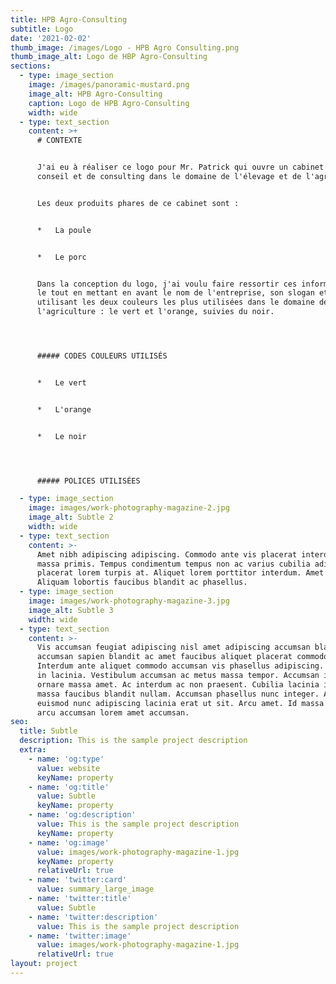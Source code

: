 ```yaml
---
title: HPB Agro-Consulting
subtitle: Logo
date: '2021-02-02'
thumb_image: /images/Logo - HPB Agro Consulting.png
thumb_image_alt: Logo de HBP Agro-Consulting
sections:
  - type: image_section
    image: /images/panoramic-mustard.png
    image_alt: HPB Agro-Consulting
    caption: Logo de HPB Agro-Consulting
    width: wide
  - type: text_section
    content: >+
      # CONTEXTE


      J'ai eu à réaliser ce logo pour Mr. Patrick qui ouvre un cabinet de
      conseil et de consulting dans le domaine de l'élevage et de l'agriculture.


      Les deux produits phares de ce cabinet sont :


      *   La poule


      *   Le porc


      Dans la conception du logo, j'ai voulu faire ressortir ces informations,
      le tout en mettant en avant le nom de l'entreprise, son slogan et en
      utilisant les deux couleurs les plus utilisées dans le domaine de
      l'agriculture : le vert et l'orange, suivies du noir.




      ##### CODES COULEURS UTILISÉS


      *   Le vert 


      *   L'orange


      *   Le noir




      ##### POLICES UTILISÉES

  - type: image_section
    image: images/work-photography-magazine-2.jpg
    image_alt: Subtle 2
    width: wide
  - type: text_section
    content: >-
      Amet nibh adipiscing adipiscing. Commodo ante vis placerat interdum massa
      massa primis. Tempus condimentum tempus non ac varius cubilia adipiscing
      placerat lorem turpis at. Aliquet lorem porttitor interdum. Amet lacus.
      Aliquam lobortis faucibus blandit ac phasellus.
  - type: image_section
    image: images/work-photography-magazine-3.jpg
    image_alt: Subtle 3
    width: wide
  - type: text_section
    content: >-
      Vis accumsan feugiat adipiscing nisl amet adipiscing accumsan blandit
      accumsan sapien blandit ac amet faucibus aliquet placerat commodo.
      Interdum ante aliquet commodo accumsan vis phasellus adipiscing. Ornare a
      in lacinia. Vestibulum accumsan ac metus massa tempor. Accumsan in lacinia
      ornare massa amet. Ac interdum ac non praesent. Cubilia lacinia interdum
      massa faucibus blandit nullam. Accumsan phasellus nunc integer. Accumsan
      euismod nunc adipiscing lacinia erat ut sit. Arcu amet. Id massa aliquet
      arcu accumsan lorem amet accumsan.
seo:
  title: Subtle
  description: This is the sample project description
  extra:
    - name: 'og:type'
      value: website
      keyName: property
    - name: 'og:title'
      value: Subtle
      keyName: property
    - name: 'og:description'
      value: This is the sample project description
      keyName: property
    - name: 'og:image'
      value: images/work-photography-magazine-1.jpg
      keyName: property
      relativeUrl: true
    - name: 'twitter:card'
      value: summary_large_image
    - name: 'twitter:title'
      value: Subtle
    - name: 'twitter:description'
      value: This is the sample project description
    - name: 'twitter:image'
      value: images/work-photography-magazine-1.jpg
      relativeUrl: true
layout: project
---
```


